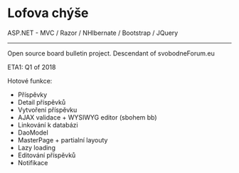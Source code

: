 # Lofova chýše

ASP.NET - MVC / Razor / NHIbernate / Bootstrap / JQuery
<hr></hr>
Open source board bulletin project. Descendant of svobodneForum.eu

ETA1: Q1 of 2018

Hotové funkce:
- Příspěvky
- Detail příspěvků
- Vytvoření příspěvku
- AJAX validace + WYSIWYG editor (sbohem bb)
- Linkování k databázi
- DaoModel
- MasterPage + partialní layouty
- Lazy loading
- Editování příspěvků
- Notifikace
